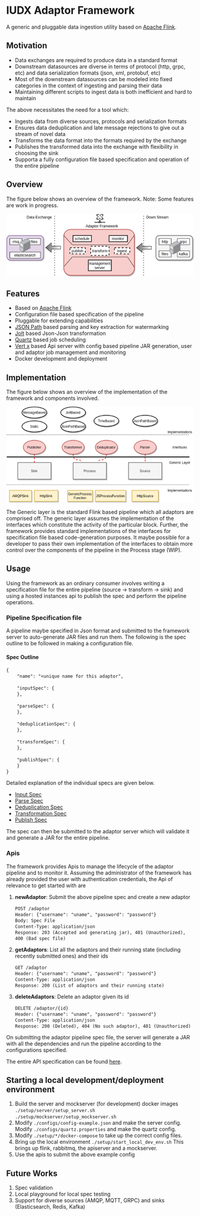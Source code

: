 # IUDX Adaptor Framework

A generic and pluggable data ingestion utility based on [Apache Flink](https://github.com/apache/flink).

## Motivation
- Data exchanges are required to produce data in a standard format
- Downstream datasources are diverse in terms of protocol (http, grpc, etc) and data serialization formats (json, xml, protobuf, etc)
- Most of the downstream datasources can be modeled into fixed categories in the context of ingesting and parsing their data
- Maintaining different scripts to ingest data is both inefficient and hard to maintain 
 
 

The above necessitates the need for a tool which:
- Ingests data from diverse sources, protocols and serialization formats
- Ensures data deduplication and late message rejections to give out a stream of novel data
- Transforms the data format into the formats required by the exchange
- Publishes the transformed data into the exchange with flexibility in choosing the sink
- Supporta a fully configuration file based specification and operation of the entire pipeline


## Overview
The figure below shows an overview of the framework. 
Note: Some features are work in progress.


<p align="center">
<img src="./docs/diagrams/Overview.png">
</p>


## Features
- Based on [Apache Flink](https://github.com/apache/flink)
- Configuration file based specification of the pipeline
- Pluggable for extending capabilities
- [JSON Path](https://github.com/json-path/JsonPath) based parsing and key extraction for watermarking
- [Jolt](https://github.com/bazaarvoice/jolt) based Json-Json transformation
- [Quartz](http://www.quartz-scheduler.org/) based job scheduling
- [Vert x](https://vertx.io/) based Api server with config based pipeline JAR generation, user and adaptor job management and monitoring
- Docker development and deployment


## Implementation
The figure below shows an overview of the implementation of the framework and components involved.
<p align="center">
<img src="./docs/diagrams/Components.png">
</p>

The Generic layer is the standard Flink based pipeline which all adaptors are comprised off. The generic layer assumes the implementation of the interfaces which constitute the activity of the particular block. Further, the framework provides standard implementations of the interfaces for specification file based code-generation purposes.
It maybe possible for a developer to pass their own implementation of the interfaces to obtain more control over the components of the pipeline in the Process stage (WIP).


## Usage

Using the framework as an ordinary consumer involves writing a specification file for the entire pipeline (source -> transform -> sink)
and using a hosted instances api to publish the spec and perform the pipeline operations.

### Pipeline Specification file

A pipeline maybe specified in Json format and submitted to the framework server
to auto-generate JAR files and run them. 
The following is the spec outline to be followed in making a configuration file.

#### Spec Outline
``` 
{
    "name": "<unique name for this adaptor",
    
    "inputSpec": {
    },
    
    "parseSpec": {
    },
    
    "deduplicationSpec": {
    },
    
    "transformSpec": {
    },
    
    "publishSpec": {
    }
}
``` 

Detailed explanation of the individual specs are given below.  
- [Input Spec](docs/input_spec.md)  
- [Parse Spec](docs/parse_spec.md)  
- [Deduplication Spec](docs/parse_spec.md)  
- [Transformation Spec](docs/transform_spec.md)  
- [Publish Spec](docs/publish_spec.md)  

The spec can then be submitted to the adaptor server which will validate it and generate a JAR for the entire pipeline.


### Apis
The framework provides Apis to manage the lifecycle of the adaptor pipeline and to monitor it.
Assuming the administrator of the framework has already provided the user with authentication credentials, 
the Api of relevance to get started with are 

1. **newAdaptor**: Submit the above pipeline spec and create a new adaptor 
   ```
   POST /adaptor
   Header: {"username": "uname", "password": "password"}
   Body: Spec File
   Content-Type: application/json
   Response: 203 (Accepted and generating jar), 401 (Unauthorized), 400 (Bad spec file) 
   ```

2. **getAdaptors**: List all the adaptors and their running state (including recently submitted ones) and their ids
   ```
   GET /adaptor
   Header: {"username": "uname", "password": "password"}
   Content-Type: application/json
   Response: 200 (List of adaptors and their running state)
   ```

3. **deleteAdaptors**: Delete an adaptor given its id
   ```
   DELETE /adaptor/{id}
   Header: {"username": "uname", "password": "password"}
   Content-Type: application/json
   Response: 200 (Deleted), 404 (No such adaptor), 401 (Unauthorized)
   ```

On submitting the adaptor pipeline spec file, the server will generate a JAR with all the dependencies and run the pipeline according to the configurations specified.

The entire API specification can be found [here](./docs/openapi.yml).


## Starting a local development/deployment environment
1. Build the server and mockserver (for development) docker images 
   `./setup/server/setup_server.sh` 
   `./setup/mockserver/setup_mockserver.sh`  
2. Modify `./configs/config-example.json` and make the server config. 
   Modify `./configs/quartz.properties` and make the quartz config.
3. Modify `./setup/*/docker-compose` to take up the correct config files.
4. Bring up the local environment 
   `./setup/start_local_dev_env.sh` 
   This brings up flink, rabbitmq, the apiserver and a mockserver.
5. Use the apis to submit the above example config



## Future Works
1. Spec validation
2. Local playground for local spec testing
3. Support for diverse sources (AMQP, MQTT, GRPC) and sinks (Elasticsearch, Redis, Kafka)
